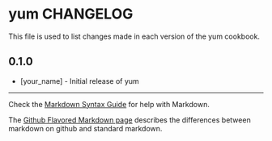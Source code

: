 # yum CHANGELOG

This file is used to list changes made in each version of the yum cookbook.

## 0.1.0
- [your_name] - Initial release of yum

- - -
Check the [Markdown Syntax Guide](http://daringfireball.net/projects/markdown/syntax) for help with Markdown.

The [Github Flavored Markdown page](http://github.github.com/github-flavored-markdown/) describes the differences between markdown on github and standard markdown.
